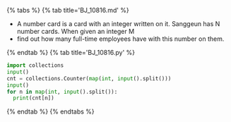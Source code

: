 {% tabs %}
{% tab title='BJ_10816.md' %}

* A number card is a card with an integer written on it. Sanggeun has N number cards. When given an integer M
* find out how many full-time employees have with this number on them.

{% endtab %}
{% tab title='BJ_10816.py' %}

```py
import collections
input()
cnt = collections.Counter(map(int, input().split()))
input()
for n in map(int, input().split()):
  print(cnt[n])
```

{% endtab %}
{% endtabs %}